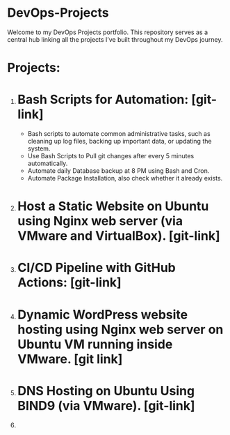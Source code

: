 # DevOps-Projects
Welcome to my DevOps Projects portfolio. This repository serves as a central hub linking all the projects I’ve built throughout my DevOps journey.

# Projects:

1. # Bash Scripts for Automation: [git-link]
   - Bash scripts to automate common administrative tasks, such as cleaning up log files, backing up important data, or updating the system.
   - Use Bash Scripts to Pull git changes after every 5 minutes automatically.
   - Automate daily Database backup at 8 PM using Bash and Cron.
   - Automate Package Installation, also check whether it already exists.

2. # Host a Static Website on Ubuntu using Nginx web server (via VMware and VirtualBox). [git-link]
3. # CI/CD Pipeline with GitHub Actions: [git-link]
4. # Dynamic WordPress website hosting using Nginx web server on Ubuntu VM running inside VMware. [git link]
5. # DNS Hosting on Ubuntu Using BIND9 (via VMware). [git-link]
6. 
